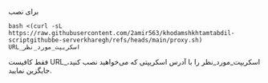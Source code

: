 

برای نصب 
```
bash <(curl -sL https://raw.githubusercontent.com/2amir563/khodamshkhtamtabdil-scriptgithubbe-serverkharegh/refs/heads/main/proxy.sh) URL_اسکریپت_مورد_نظر
```

فقط کافیست URL_اسکریپت_مورد_نظر را با آدرس اسکریپتی که می‌خواهید نصب کنید، جایگزین نمایید.




